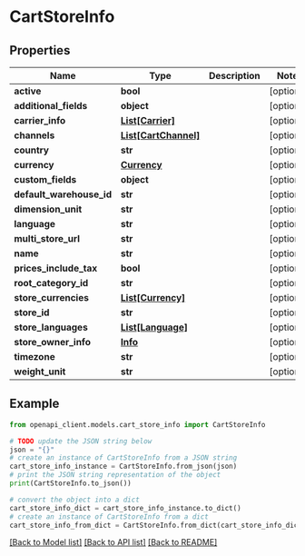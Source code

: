# CartStoreInfo


## Properties

Name | Type | Description | Notes
------------ | ------------- | ------------- | -------------
**active** | **bool** |  | [optional] 
**additional_fields** | **object** |  | [optional] 
**carrier_info** | [**List[Carrier]**](Carrier.md) |  | [optional] 
**channels** | [**List[CartChannel]**](CartChannel.md) |  | [optional] 
**country** | **str** |  | [optional] 
**currency** | [**Currency**](Currency.md) |  | [optional] 
**custom_fields** | **object** |  | [optional] 
**default_warehouse_id** | **str** |  | [optional] 
**dimension_unit** | **str** |  | [optional] 
**language** | **str** |  | [optional] 
**multi_store_url** | **str** |  | [optional] 
**name** | **str** |  | [optional] 
**prices_include_tax** | **bool** |  | [optional] 
**root_category_id** | **str** |  | [optional] 
**store_currencies** | [**List[Currency]**](Currency.md) |  | [optional] 
**store_id** | **str** |  | [optional] 
**store_languages** | [**List[Language]**](Language.md) |  | [optional] 
**store_owner_info** | [**Info**](Info.md) |  | [optional] 
**timezone** | **str** |  | [optional] 
**weight_unit** | **str** |  | [optional] 

## Example

```python
from openapi_client.models.cart_store_info import CartStoreInfo

# TODO update the JSON string below
json = "{}"
# create an instance of CartStoreInfo from a JSON string
cart_store_info_instance = CartStoreInfo.from_json(json)
# print the JSON string representation of the object
print(CartStoreInfo.to_json())

# convert the object into a dict
cart_store_info_dict = cart_store_info_instance.to_dict()
# create an instance of CartStoreInfo from a dict
cart_store_info_from_dict = CartStoreInfo.from_dict(cart_store_info_dict)
```
[[Back to Model list]](../README.md#documentation-for-models) [[Back to API list]](../README.md#documentation-for-api-endpoints) [[Back to README]](../README.md)


